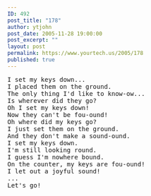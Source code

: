 ```yaml
---
ID: 492
post_title: "178"
author: ytjohn
post_date: 2005-11-28 19:00:00
post_excerpt: ""
layout: post
permalink: https://www.yourtech.us/2005/178
published: true
---
```

<pre>
I set my keys down...
I placed them on the ground.
The only thing I'd like to know-ow...
Is wherever did they go?
Oh I set my keys down!
Now they can't be fou-ound!
Oh where did my keys go?
I just set them on the ground.
And they don't make a sound-ound.
I set my keys down.
I'm still looking round.
I guess I'm nowhere bound.
On the counter, my keys are fou-ound!
I let out a joyful sound!
...
Let's go!
</pre>